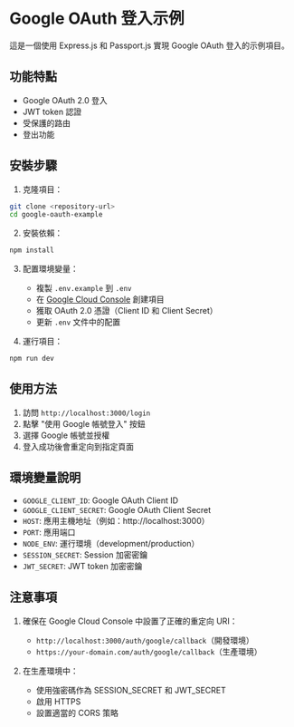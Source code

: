 # Google OAuth 登入示例

這是一個使用 Express.js 和 Passport.js 實現 Google OAuth 登入的示例項目。

## 功能特點

- Google OAuth 2.0 登入
- JWT token 認證
- 受保護的路由
- 登出功能

## 安裝步驟

1. 克隆項目：
```bash
git clone <repository-url>
cd google-oauth-example
```

2. 安裝依賴：
```bash
npm install
```

3. 配置環境變量：
   - 複製 `.env.example` 到 `.env`
   - 在 [Google Cloud Console](https://console.cloud.google.com) 創建項目
   - 獲取 OAuth 2.0 憑證（Client ID 和 Client Secret）
   - 更新 `.env` 文件中的配置

4. 運行項目：
```bash
npm run dev
```

## 使用方法

1. 訪問 `http://localhost:3000/login`
2. 點擊 "使用 Google 帳號登入" 按鈕
3. 選擇 Google 帳號並授權
4. 登入成功後會重定向到指定頁面

## 環境變量說明

- `GOOGLE_CLIENT_ID`: Google OAuth Client ID
- `GOOGLE_CLIENT_SECRET`: Google OAuth Client Secret
- `HOST`: 應用主機地址（例如：http://localhost:3000）
- `PORT`: 應用端口
- `NODE_ENV`: 運行環境（development/production）
- `SESSION_SECRET`: Session 加密密鑰
- `JWT_SECRET`: JWT token 加密密鑰

## 注意事項

1. 確保在 Google Cloud Console 中設置了正確的重定向 URI：
   - `http://localhost:3000/auth/google/callback`（開發環境）
   - `https://your-domain.com/auth/google/callback`（生產環境）

2. 在生產環境中：
   - 使用強密碼作為 SESSION_SECRET 和 JWT_SECRET
   - 啟用 HTTPS
   - 設置適當的 CORS 策略 